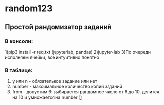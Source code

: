 # random123
## Простой рандомизатор заданий 

### В консоли:
1)pip3 install -r req.txt 
(jupyterlab, pandas)
2)jupyter-lab
3)По очереди исполняем ячейки, все интуитивно понятно

### В таблице:
1) y или n - обязательное задание или нет
2) number - максимальное количество копий заданий
3) from  - допустим 6: выбирается рандомное число от 6 до 10, делится на 10 и умножается на number 👆
